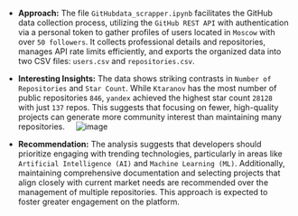* **Approach:** The file `GitHubdata_scrapper.ipynb` facilitates the GitHub data collection process, utilizing the `GitHub REST API` with authentication via a personal token to gather profiles of users located in `Moscow` with over `50 followers`. It collects professional details and repositories, manages API rate limits efficiently, and exports the organized data into two CSV files: `users.csv` and `repositories.csv`.


* **Interesting Insights:** The data shows striking contrasts in `Number of Repositories` and `Star Count`. While `Ktaranov` has the most number of public repositories `846`, `yandex` achieved the highest star count `28128` with just `137` repos. This suggests that focusing on fewer, high-quality projects can generate more community interest than maintaining many repositories.
‎ ‎ ‎ ‎ ‎ ‎ ‎ ‎ ‎ ‎ ‎ ‎ ‎ ‎ ‎ ‎ ‎ ‎ ‎ ‎ ‎ ‎ ‎ ![image](https://github.com/user-attachments/assets/1488452f-0c93-447a-8c48-7ce74098076e)


* **Recommendation:** The analysis suggests that developers should prioritize engaging with trending technologies, particularly in areas like `Artificial Intelligence (AI)` and `Machine Learning (ML)`. Additionally, maintaining comprehensive documentation and selecting projects that align closely with current market needs are recommended over the management of multiple repositories. This approach is expected to foster greater engagement on the platform.




